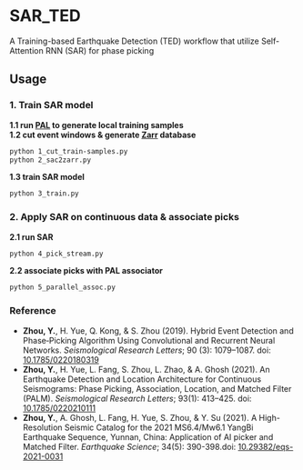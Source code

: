 # SAR_TED
A Training-based Earthquake Detection (TED) workflow that utilize Self-Attention RNN (SAR) for phase picking  

## Usage  
### 1. Train SAR model  
**1.1 run [PAL](https://github.com/YijianZhou/PAL) to generate local training samples**  
**1.2 cut event windows & generate [Zarr](https://zarr.readthedocs.io/en/stable/) database**  
```bash
python 1_cut_train-samples.py
python 2_sac2zarr.py
```  
**1.3 train SAR model**  
```bash
python 3_train.py
```
### 2. Apply SAR on continuous data & associate picks  
**2.1 run SAR**  
```bash
python 4_pick_stream.py
```  
**2.2 associate picks with PAL associator**  
```bash
python 5_parallel_assoc.py
```  


### Reference  
- **Zhou, Y.**, H. Yue, Q. Kong, & S. Zhou (2019). Hybrid Event Detection and Phase‐Picking Algorithm Using Convolutional and Recurrent Neural Networks. *Seismological Research Letters*; 90 (3): 1079–1087. doi: [10.1785/0220180319](https://doi.org/10.1785/0220180319)  
- **Zhou, Y.**, H. Yue, L. Fang, S. Zhou, L. Zhao, & A. Ghosh (2021). An Earthquake Detection and Location Architecture for Continuous Seismograms: Phase Picking, Association, Location, and Matched Filter (PALM). *Seismological Research Letters*; 93(1): 413–425. doi: [10.1785/0220210111](https://doi.org/10.1785/0220210111)  
- **Zhou, Y.**, A. Ghosh, L. Fang, H. Yue, S. Zhou, & Y. Su (2021). A High-Resolution Seismic Catalog for the 2021 MS6.4/Mw6.1 YangBi Earthquake Sequence, Yunnan, China: Application of AI picker and Matched Filter. *Earthquake Science*; 34(5): 390-398.doi: [10.29382/eqs-2021-0031](https://doi.org/10.29382/eqs-2021-0031)  
